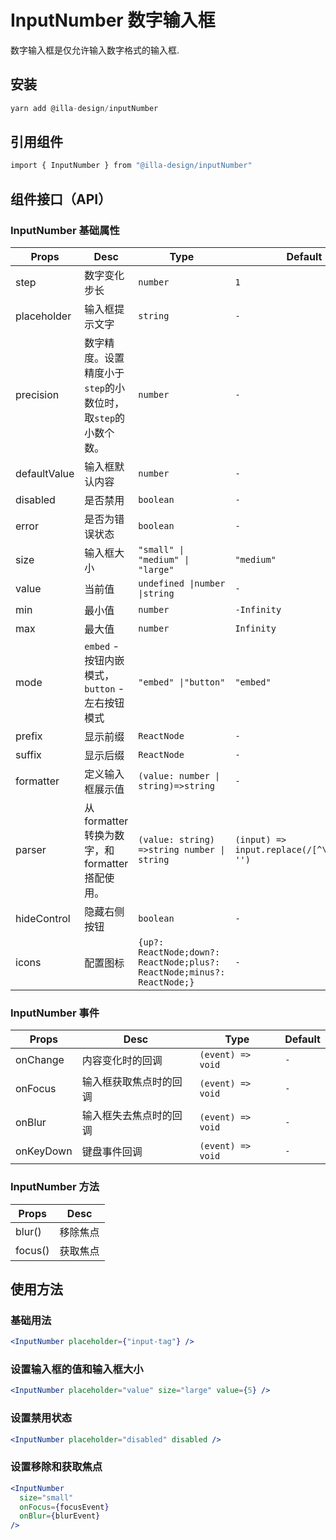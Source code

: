 # InputNumber 数字输入框

数字输入框是仅允许输入数字格式的输入框.

## 安装

```jsx
yarn add @illa-design/inputNumber	
```

## 引用组件

```bash
import { InputNumber } from "@illa-design/inputNumber"
```

## 组件接口（API）

### InputNumber 基础属性

| Props        | Desc                                                         | Type                                                         | Default                                      |
| ------------ | ------------------------------------------------------------ | ------------------------------------------------------------ | -------------------------------------------- |
| step         | 数字变化步长                                                 | `number`                                                     | `1`                                          |
| placeholder  | 输入框提示文字                                               | `string`                                                     | `-`                                          |
| precision    | 数字精度。设置精度小于`step`的小数位时，取`step`的小数个数。 | `number`                                                     | `-`                                          |
| defaultValue | 输入框默认内容                                               | `number`                                                     | `-`                                          |
| disabled     | 是否禁用                                                     | `boolean`                                                    | `-`                                          |
| error        | 是否为错误状态                                               | `boolean`                                                    | `-`                                          |
| size         | 输入框大小                                                   | `"small" \| "medium" \| "large"  `                           | `"medium"`                                   |
| value        | 当前值                                                       | `undefined \|number \|string  `                              | `-`                                          |
| min          | 最小值                                                       | `number`                                                     | `-Infinity`                                  |
| max          | 最大值                                                       | `number`                                                     | `Infinity`                                   |
| mode         | `embed` - 按钮内嵌模式，`button` - 左右按钮模式              | `"embed" \|"button"   `                                      | `"embed"`                                    |
| prefix       | 显示前缀                                                     | `ReactNode`                                                  | `-`                                          |
| suffix       | 显示后缀                                                     | `ReactNode`                                                  | `-`                                          |
| formatter    | 定义输入框展示值                                             | `(value: number \| string)=>string  `                        | `-`                                          |
| parser       | 从 formatter 转换为数字，和 formatter 搭配使用。             | `(value: string) =>string number \| string  `                | `(input) => input.replace(/[^\w\.-]+/g, '')` |
| hideControl  | 隐藏右侧按钮                                                 | `boolean`                                                    | `-`                                          |
| icons        | 配置图标                                                     | `{up?: ReactNode;down?: ReactNode;plus?: ReactNode;minus?: ReactNode;}` | `-`                                          |

### InputNumber 事件

| Props     | Desc                   | Type              | Default |
| --------- | ---------------------- | ----------------- | ------- |
| onChange  | 内容变化时的回调       | `(event) => void` | `-`     |
| onFocus   | 输入框获取焦点时的回调 | `(event) => void` | `-`     |
| onBlur    | 输入框失去焦点时的回调 | `(event) => void` | `-`     |
| onKeyDown | 键盘事件回调           | `(event) => void` | `-`     |

### InputNumber 方法

| Props   | Desc     |
| ------- | -------- |
| blur()  | 移除焦点 |
| focus() | 获取焦点 |

## 使用方法

### 基础用法

```jsx
<InputNumber placeholder={"input-tag"} />
```

### 设置输入框的值和输入框大小

```jsx
<InputNumber placeholder="value" size="large" value={5} />
```

### 设置禁用状态

```jsx
<InputNumber placeholder="disabled" disabled />
```

### 设置移除和获取焦点

```jsx
<InputNumber
  size="small"
  onFocus={focusEvent}
  onBlur={blurEvent}
/>

```
